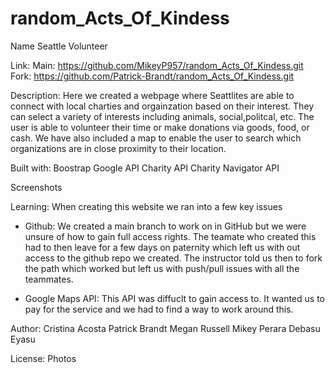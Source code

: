 # random_Acts_Of_Kindess
Name
    Seattle Volunteer

Link: 
    Main: https://github.com/MikeyP957/random_Acts_Of_Kindess.git
    Fork: https://github.com/Patrick-Brandt/random_Acts_Of_Kindess.git

Description:
    Here we created a webpage where Seattlites are able to connect with local charties and orgainzation based on their interest. They can select a variety of interests including animals, social,politcal, etc. The user is able to volunteer their time or make donations via goods, food, or cash. We have also included a map to enable the user to search which organizations are in close proximity to their location. 

Built with:
    Boostrap
    Google API
    Charity API
    Charity Navigator API

Screenshots

Learning:
    When creating this website we ran into a few key issues
    
- Github: We created a main branch to work on in GitHub but we were unsure of how to gain full access rights. The teamate who created this had to then leave for a few days on paternity which left us with out access to the github repo we created. The instructor told us then to fork the path which worked but left us with push/pull issues with all the teammates. 

- Google Maps API: This API was diffuclt to gain access to. It wanted us to pay for the service and we had to find a way to work around this. 
    

Author:
    Cristina Acosta 
    Patrick Brandt
    Megan Russell
    Mikey Perara
    Debasu Eyasu

License:
    Photos
